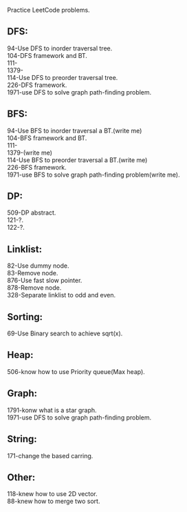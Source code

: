 Practice LeetCode problems.
## DFS:  
94-Use DFS to inorder traversal tree.  
104-DFS framework and BT.  
111-  
1379-  
114-Use DFS to preorder traversal tree.   
226-DFS framework.  
1971-use DFS to solve graph path-finding problem.  
## BFS:
94-Use BFS to inorder traversal a BT.(write me)  
104-BFS framework and BT.    
111-  
1379-(write me)  
114-Use BFS to preorder traversal a BT.(write me)  
226-BFS framework.  
1971-use BFS to solve graph path-finding problem(write me).  
## DP:  
509-DP abstract.  
121-?.  
122-?.  
## Linklist:  
82-Use dummy node.  
83-Remove node.  
876-Use fast slow pointer.   
878-Remove node.  
328-Separate linklist to odd and even.  
## Sorting:  
69-Use Binary search to achieve sqrt(x).  
## Heap:  
506-know how to use Priority queue(Max heap).  
## Graph:  
1791-konw what is a star graph.  
1971-use DFS to solve graph path-finding problem.  
## String:  
171-change the based carring.  
  
## Other:  
118-knew how to use 2D vector.  
88-knew how to merge two sort.  
